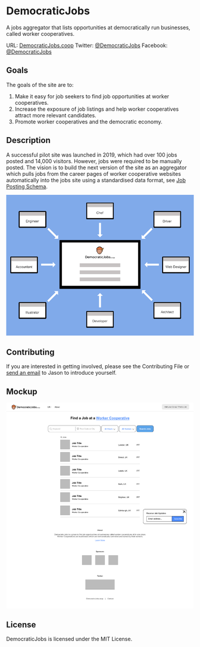 # DemocraticJobs
A jobs aggregator that lists opportunities at democratically run businesses, called worker cooperatives.

URL: [DemocraticJobs.coop](https://www.DemocraticJobs.coop/)
Twitter: [@DemocraticJobs](https://twitter.com/democraticjobs)
Facebook: [@DemocraticJobs](https://www.facebook.com/DemocraticJobs/)

## Goals
The goals of the site are to:

1. Make it easy for job seekers to find job opportunities at worker cooperatives. 
2. Increase the exposure of job listings and help worker cooperatives attract more relevant candidates.
3. Promote worker cooperatives and the democratic economy.

## Description
A successful pilot site was launched in 2019, which had over 100 jobs posted and 14,000 visitors. However, jobs were required to be manually posted. The vision is to build the next version of the site as an aggregator which pulls jobs from the career pages of worker cooperative websites automatically into the jobs site using a standardised data format, see [Job Posting Schema](https://schema.org/JobPosting).

![GitHub Logo](/images/democratic-jobs-concept.png)

## Contributing
If you are interested in getting involved, please see the Contributing File or [send an email](https://mailhide.io/e/y1gFFwQJ) to Jason  to introduce yourself.

## Mockup
![GitHub Logo](/images/democratic-jobs-mockup-home.png)

## License
DemocraticJobs is licensed under the MIT License.
